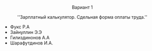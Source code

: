 
 <div  align ="center"> 

 Вариант 1

''Зарплатный калькулятор. Сдельная форма оплаты труда.''

 <div  align ="left"> 
  
- Фукс Р.А
- Зайнуллин Э.Э
- Гилиздинонов А.А
- Шарафутдинов И.А. 

